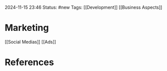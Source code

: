 2024-11-15 23:46
Status: #new 
Tags: [[Development]] [[Business Aspects]]

# Marketing

[[Social Medias]]
[[Ads]]
# References

